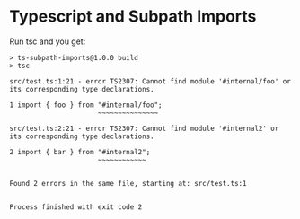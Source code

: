 # Typescript and Subpath Imports

Run tsc and you get:

```
> ts-subpath-imports@1.0.0 build
> tsc

src/test.ts:1:21 - error TS2307: Cannot find module '#internal/foo' or its corresponding type declarations.

1 import { foo } from "#internal/foo";
                      ~~~~~~~~~~~~~~~

src/test.ts:2:21 - error TS2307: Cannot find module '#internal2' or its corresponding type declarations.

2 import { bar } from "#internal2";
                      ~~~~~~~~~~~~


Found 2 errors in the same file, starting at: src/test.ts:1


Process finished with exit code 2
```